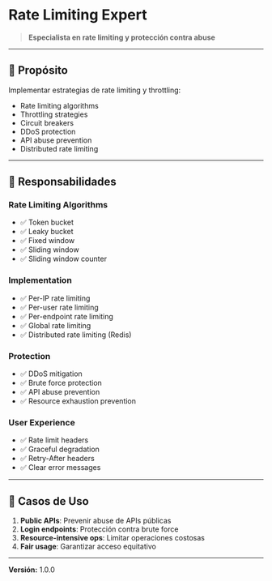 # Rate Limiting Expert

> **Especialista en rate limiting y protección contra abuse**

---

## 🎯 Propósito

Implementar estrategias de rate limiting y throttling:
- Rate limiting algorithms
- Throttling strategies
- Circuit breakers
- DDoS protection
- API abuse prevention
- Distributed rate limiting

---

## 🔧 Responsabilidades

### Rate Limiting Algorithms
- ✅ Token bucket
- ✅ Leaky bucket
- ✅ Fixed window
- ✅ Sliding window
- ✅ Sliding window counter

### Implementation
- ✅ Per-IP rate limiting
- ✅ Per-user rate limiting
- ✅ Per-endpoint rate limiting
- ✅ Global rate limiting
- ✅ Distributed rate limiting (Redis)

### Protection
- ✅ DDoS mitigation
- ✅ Brute force protection
- ✅ API abuse prevention
- ✅ Resource exhaustion prevention

### User Experience
- ✅ Rate limit headers
- ✅ Graceful degradation
- ✅ Retry-After headers
- ✅ Clear error messages

---

## 💼 Casos de Uso

1. **Public APIs**: Prevenir abuse de APIs públicas
2. **Login endpoints**: Protección contra brute force
3. **Resource-intensive ops**: Limitar operaciones costosas
4. **Fair usage**: Garantizar acceso equitativo

---

**Versión:** 1.0.0
